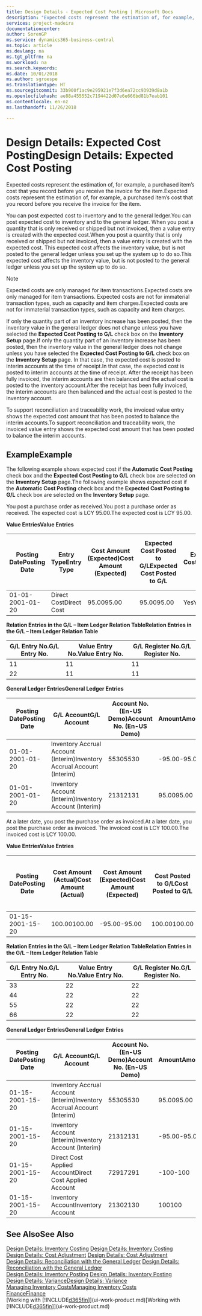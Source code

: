 ```yaml
---
title: Design Details - Expected Cost Posting | Microsoft Docs
description: "Expected costs represent the estimation of, for example, a purchased item’s cost that you record before you receive the invoice for the item."
services: project-madeira
documentationcenter: 
author: SorenGP
ms.service: dynamics365-business-central
ms.topic: article
ms.devlang: na
ms.tgt_pltfrm: na
ms.workload: na
ms.search.keywords: 
ms.date: 10/01/2018
ms.author: sgroespe
ms.translationtype: HT
ms.sourcegitcommit: 33b900f1ac9e295921e7f3d6ea72cc93939d8a1b
ms.openlocfilehash: ae88a455552c7194422d07e6e666bd81b7eab101
ms.contentlocale: en-nz
ms.lasthandoff: 11/26/2018

---
```

# <a name="design-details-expected-cost-posting"></a><span data-ttu-id="9e4ee-103">Design Details: Expected Cost Posting</span><span class="sxs-lookup"><span data-stu-id="9e4ee-103">Design Details: Expected Cost Posting</span></span>
<span data-ttu-id="9e4ee-104">Expected costs represent the estimation of, for example, a purchased item’s cost that you record before you receive the invoice for the item.</span><span class="sxs-lookup"><span data-stu-id="9e4ee-104">Expected costs represent the estimation of, for example, a purchased item’s cost that you record before you receive the invoice for the item.</span></span>  

 <span data-ttu-id="9e4ee-105">You can post expected cost to inventory and to the general ledger.</span><span class="sxs-lookup"><span data-stu-id="9e4ee-105">You can post expected cost to inventory and to the general ledger.</span></span> <span data-ttu-id="9e4ee-106">When you post a quantity that is only received or shipped but not invoiced, then a value entry is created with the expected cost.</span><span class="sxs-lookup"><span data-stu-id="9e4ee-106">When you post a quantity that is only received or shipped but not invoiced, then a value entry is created with the expected cost.</span></span> <span data-ttu-id="9e4ee-107">This expected cost affects the inventory value, but is not posted to the general ledger unless you set up the system up to do so.</span><span class="sxs-lookup"><span data-stu-id="9e4ee-107">This expected cost affects the inventory value, but is not posted to the general ledger unless you set up the system up to do so.</span></span>  

> [!NOTE]  
>  <span data-ttu-id="9e4ee-108">Expected costs are only managed for item transactions.</span><span class="sxs-lookup"><span data-stu-id="9e4ee-108">Expected costs are only managed for item transactions.</span></span> <span data-ttu-id="9e4ee-109">Expected costs are not for immaterial transaction types, such as capacity and item charges.</span><span class="sxs-lookup"><span data-stu-id="9e4ee-109">Expected costs are not for immaterial transaction types, such as capacity and item charges.</span></span>  

 <span data-ttu-id="9e4ee-110">If only the quantity part of an inventory increase has been posted, then the inventory value in the general ledger does not change unless you have selected the **Expected Cost Posting to G/L** check box on the **Inventory Setup** page.</span><span class="sxs-lookup"><span data-stu-id="9e4ee-110">If only the quantity part of an inventory increase has been posted, then the inventory value in the general ledger does not change unless you have selected the **Expected Cost Posting to G/L** check box on the **Inventory Setup** page.</span></span> <span data-ttu-id="9e4ee-111">In that case, the expected cost is posted to interim accounts at the time of receipt.</span><span class="sxs-lookup"><span data-stu-id="9e4ee-111">In that case, the expected cost is posted to interim accounts at the time of receipt.</span></span> <span data-ttu-id="9e4ee-112">After the receipt has been fully invoiced, the interim accounts are then balanced and the actual cost is posted to the inventory account.</span><span class="sxs-lookup"><span data-stu-id="9e4ee-112">After the receipt has been fully invoiced, the interim accounts are then balanced and the actual cost is posted to the inventory account.</span></span>  

 <span data-ttu-id="9e4ee-113">To support reconciliation and traceability work, the invoiced value entry shows the expected cost amount that has been posted to balance the interim accounts.</span><span class="sxs-lookup"><span data-stu-id="9e4ee-113">To support reconciliation and traceability work, the invoiced value entry shows the expected cost amount that has been posted to balance the interim accounts.</span></span>  

## <a name="example"></a><span data-ttu-id="9e4ee-114">Example</span><span class="sxs-lookup"><span data-stu-id="9e4ee-114">Example</span></span>  
 <span data-ttu-id="9e4ee-115">The following example shows expected cost if the **Automatic Cost Posting** check box and the **Expected Cost Posting to G/L** check box are selected on the **Inventory Setup** page.</span><span class="sxs-lookup"><span data-stu-id="9e4ee-115">The following example shows expected cost if the **Automatic Cost Posting** check box and the **Expected Cost Posting to G/L** check box are selected on the **Inventory Setup** page.</span></span>  

 <span data-ttu-id="9e4ee-116">You post a purchase order as received.</span><span class="sxs-lookup"><span data-stu-id="9e4ee-116">You post a purchase order as received.</span></span> <span data-ttu-id="9e4ee-117">The expected cost is LCY 95.00.</span><span class="sxs-lookup"><span data-stu-id="9e4ee-117">The expected cost is LCY 95.00.</span></span>  

 <span data-ttu-id="9e4ee-118">**Value Entries**</span><span class="sxs-lookup"><span data-stu-id="9e4ee-118">**Value Entries**</span></span>  

|<span data-ttu-id="9e4ee-119">Posting Date</span><span class="sxs-lookup"><span data-stu-id="9e4ee-119">Posting Date</span></span>|<span data-ttu-id="9e4ee-120">Entry Type</span><span class="sxs-lookup"><span data-stu-id="9e4ee-120">Entry Type</span></span>|<span data-ttu-id="9e4ee-121">Cost Amount (Expected)</span><span class="sxs-lookup"><span data-stu-id="9e4ee-121">Cost Amount (Expected)</span></span>|<span data-ttu-id="9e4ee-122">Expected Cost Posted to G/L</span><span class="sxs-lookup"><span data-stu-id="9e4ee-122">Expected Cost Posted to G/L</span></span>|<span data-ttu-id="9e4ee-123">Expected Cost</span><span class="sxs-lookup"><span data-stu-id="9e4ee-123">Expected Cost</span></span>|<span data-ttu-id="9e4ee-124">Item Ledger Entry No.</span><span class="sxs-lookup"><span data-stu-id="9e4ee-124">Item Ledger Entry No.</span></span>|<span data-ttu-id="9e4ee-125">Entry No.</span><span class="sxs-lookup"><span data-stu-id="9e4ee-125">Entry No.</span></span>|  
|------------------|----------------|------------------------------|----------------------------------|-------------------|---------------------------|---------------|  
|<span data-ttu-id="9e4ee-126">01-01-20</span><span class="sxs-lookup"><span data-stu-id="9e4ee-126">01-01-20</span></span>|<span data-ttu-id="9e4ee-127">Direct Cost</span><span class="sxs-lookup"><span data-stu-id="9e4ee-127">Direct Cost</span></span>|<span data-ttu-id="9e4ee-128">95.00</span><span class="sxs-lookup"><span data-stu-id="9e4ee-128">95.00</span></span>|<span data-ttu-id="9e4ee-129">95.00</span><span class="sxs-lookup"><span data-stu-id="9e4ee-129">95.00</span></span>|<span data-ttu-id="9e4ee-130">Yes</span><span class="sxs-lookup"><span data-stu-id="9e4ee-130">Yes</span></span>|<span data-ttu-id="9e4ee-131">1</span><span class="sxs-lookup"><span data-stu-id="9e4ee-131">1</span></span>|<span data-ttu-id="9e4ee-132">1</span><span class="sxs-lookup"><span data-stu-id="9e4ee-132">1</span></span>|  

 <span data-ttu-id="9e4ee-133">**Relation Entries in the G/L – Item Ledger Relation Table**</span><span class="sxs-lookup"><span data-stu-id="9e4ee-133">**Relation Entries in the G/L – Item Ledger Relation Table**</span></span>  

|<span data-ttu-id="9e4ee-134">G/L Entry No.</span><span class="sxs-lookup"><span data-stu-id="9e4ee-134">G/L Entry No.</span></span>|<span data-ttu-id="9e4ee-135">Value Entry No.</span><span class="sxs-lookup"><span data-stu-id="9e4ee-135">Value Entry No.</span></span>|<span data-ttu-id="9e4ee-136">G/L Register No.</span><span class="sxs-lookup"><span data-stu-id="9e4ee-136">G/L Register No.</span></span>|  
|--------------------|---------------------|-----------------------|  
|<span data-ttu-id="9e4ee-137">1</span><span class="sxs-lookup"><span data-stu-id="9e4ee-137">1</span></span>|<span data-ttu-id="9e4ee-138">1</span><span class="sxs-lookup"><span data-stu-id="9e4ee-138">1</span></span>|<span data-ttu-id="9e4ee-139">1</span><span class="sxs-lookup"><span data-stu-id="9e4ee-139">1</span></span>|  
|<span data-ttu-id="9e4ee-140">2</span><span class="sxs-lookup"><span data-stu-id="9e4ee-140">2</span></span>|<span data-ttu-id="9e4ee-141">1</span><span class="sxs-lookup"><span data-stu-id="9e4ee-141">1</span></span>|<span data-ttu-id="9e4ee-142">1</span><span class="sxs-lookup"><span data-stu-id="9e4ee-142">1</span></span>|  

 <span data-ttu-id="9e4ee-143">**General Ledger Entries**</span><span class="sxs-lookup"><span data-stu-id="9e4ee-143">**General Ledger Entries**</span></span>  

|<span data-ttu-id="9e4ee-144">Posting Date</span><span class="sxs-lookup"><span data-stu-id="9e4ee-144">Posting Date</span></span>|<span data-ttu-id="9e4ee-145">G/L Account</span><span class="sxs-lookup"><span data-stu-id="9e4ee-145">G/L Account</span></span>|<span data-ttu-id="9e4ee-146">Account No. (En-US Demo)</span><span class="sxs-lookup"><span data-stu-id="9e4ee-146">Account No. (En-US Demo)</span></span>|<span data-ttu-id="9e4ee-147">Amount</span><span class="sxs-lookup"><span data-stu-id="9e4ee-147">Amount</span></span>|<span data-ttu-id="9e4ee-148">Entry No.</span><span class="sxs-lookup"><span data-stu-id="9e4ee-148">Entry No.</span></span>|  
|------------------|------------------|---------------------------------|------------|---------------|  
|<span data-ttu-id="9e4ee-149">01-01-20</span><span class="sxs-lookup"><span data-stu-id="9e4ee-149">01-01-20</span></span>|<span data-ttu-id="9e4ee-150">Inventory Accrual Account (Interim)</span><span class="sxs-lookup"><span data-stu-id="9e4ee-150">Inventory Accrual Account (Interim)</span></span>|<span data-ttu-id="9e4ee-151">5530</span><span class="sxs-lookup"><span data-stu-id="9e4ee-151">5530</span></span>|<span data-ttu-id="9e4ee-152">-95.00</span><span class="sxs-lookup"><span data-stu-id="9e4ee-152">-95.00</span></span>|<span data-ttu-id="9e4ee-153">2</span><span class="sxs-lookup"><span data-stu-id="9e4ee-153">2</span></span>|  
|<span data-ttu-id="9e4ee-154">01-01-20</span><span class="sxs-lookup"><span data-stu-id="9e4ee-154">01-01-20</span></span>|<span data-ttu-id="9e4ee-155">Inventory Account (Interim)</span><span class="sxs-lookup"><span data-stu-id="9e4ee-155">Inventory Account (Interim)</span></span>|<span data-ttu-id="9e4ee-156">2131</span><span class="sxs-lookup"><span data-stu-id="9e4ee-156">2131</span></span>|<span data-ttu-id="9e4ee-157">95.00</span><span class="sxs-lookup"><span data-stu-id="9e4ee-157">95.00</span></span>|<span data-ttu-id="9e4ee-158">1</span><span class="sxs-lookup"><span data-stu-id="9e4ee-158">1</span></span>|  

 <span data-ttu-id="9e4ee-159">At a later date, you post the purchase order as invoiced.</span><span class="sxs-lookup"><span data-stu-id="9e4ee-159">At a later date, you post the purchase order as invoiced.</span></span> <span data-ttu-id="9e4ee-160">The invoiced cost is LCY 100.00.</span><span class="sxs-lookup"><span data-stu-id="9e4ee-160">The invoiced cost is LCY 100.00.</span></span>  

 <span data-ttu-id="9e4ee-161">**Value Entries**</span><span class="sxs-lookup"><span data-stu-id="9e4ee-161">**Value Entries**</span></span>  

|<span data-ttu-id="9e4ee-162">Posting Date</span><span class="sxs-lookup"><span data-stu-id="9e4ee-162">Posting Date</span></span>|<span data-ttu-id="9e4ee-163">Cost Amount (Actual)</span><span class="sxs-lookup"><span data-stu-id="9e4ee-163">Cost Amount (Actual)</span></span>|<span data-ttu-id="9e4ee-164">Cost Amount (Expected)</span><span class="sxs-lookup"><span data-stu-id="9e4ee-164">Cost Amount (Expected)</span></span>|<span data-ttu-id="9e4ee-165">Cost Posted to G/L</span><span class="sxs-lookup"><span data-stu-id="9e4ee-165">Cost Posted to G/L</span></span>|<span data-ttu-id="9e4ee-166">Expected Cost</span><span class="sxs-lookup"><span data-stu-id="9e4ee-166">Expected Cost</span></span>|<span data-ttu-id="9e4ee-167">Item Ledger Entry No.</span><span class="sxs-lookup"><span data-stu-id="9e4ee-167">Item Ledger Entry No.</span></span>|<span data-ttu-id="9e4ee-168">Entry No.</span><span class="sxs-lookup"><span data-stu-id="9e4ee-168">Entry No.</span></span>|  
|------------------|----------------------------|------------------------------|-------------------------|-------------------|---------------------------|---------------|  
|<span data-ttu-id="9e4ee-169">01-15-20</span><span class="sxs-lookup"><span data-stu-id="9e4ee-169">01-15-20</span></span>|<span data-ttu-id="9e4ee-170">100.00</span><span class="sxs-lookup"><span data-stu-id="9e4ee-170">100.00</span></span>|<span data-ttu-id="9e4ee-171">-95.00</span><span class="sxs-lookup"><span data-stu-id="9e4ee-171">-95.00</span></span>|<span data-ttu-id="9e4ee-172">100.00</span><span class="sxs-lookup"><span data-stu-id="9e4ee-172">100.00</span></span>|<span data-ttu-id="9e4ee-173">No</span><span class="sxs-lookup"><span data-stu-id="9e4ee-173">No</span></span>|<span data-ttu-id="9e4ee-174">1</span><span class="sxs-lookup"><span data-stu-id="9e4ee-174">1</span></span>|<span data-ttu-id="9e4ee-175">2</span><span class="sxs-lookup"><span data-stu-id="9e4ee-175">2</span></span>|  

 <span data-ttu-id="9e4ee-176">**Relation Entries in the G/L – Item Ledger Relation Table**</span><span class="sxs-lookup"><span data-stu-id="9e4ee-176">**Relation Entries in the G/L – Item Ledger Relation Table**</span></span>  

|<span data-ttu-id="9e4ee-177">G/L Entry No.</span><span class="sxs-lookup"><span data-stu-id="9e4ee-177">G/L Entry No.</span></span>|<span data-ttu-id="9e4ee-178">Value Entry No.</span><span class="sxs-lookup"><span data-stu-id="9e4ee-178">Value Entry No.</span></span>|<span data-ttu-id="9e4ee-179">G/L Register No.</span><span class="sxs-lookup"><span data-stu-id="9e4ee-179">G/L Register No.</span></span>|  
|--------------------|---------------------|-----------------------|  
|<span data-ttu-id="9e4ee-180">3</span><span class="sxs-lookup"><span data-stu-id="9e4ee-180">3</span></span>|<span data-ttu-id="9e4ee-181">2</span><span class="sxs-lookup"><span data-stu-id="9e4ee-181">2</span></span>|<span data-ttu-id="9e4ee-182">2</span><span class="sxs-lookup"><span data-stu-id="9e4ee-182">2</span></span>|  
|<span data-ttu-id="9e4ee-183">4</span><span class="sxs-lookup"><span data-stu-id="9e4ee-183">4</span></span>|<span data-ttu-id="9e4ee-184">2</span><span class="sxs-lookup"><span data-stu-id="9e4ee-184">2</span></span>|<span data-ttu-id="9e4ee-185">2</span><span class="sxs-lookup"><span data-stu-id="9e4ee-185">2</span></span>|  
|<span data-ttu-id="9e4ee-186">5</span><span class="sxs-lookup"><span data-stu-id="9e4ee-186">5</span></span>|<span data-ttu-id="9e4ee-187">2</span><span class="sxs-lookup"><span data-stu-id="9e4ee-187">2</span></span>|<span data-ttu-id="9e4ee-188">2</span><span class="sxs-lookup"><span data-stu-id="9e4ee-188">2</span></span>|  
|<span data-ttu-id="9e4ee-189">6</span><span class="sxs-lookup"><span data-stu-id="9e4ee-189">6</span></span>|<span data-ttu-id="9e4ee-190">2</span><span class="sxs-lookup"><span data-stu-id="9e4ee-190">2</span></span>|<span data-ttu-id="9e4ee-191">2</span><span class="sxs-lookup"><span data-stu-id="9e4ee-191">2</span></span>|  

 <span data-ttu-id="9e4ee-192">**General Ledger Entries**</span><span class="sxs-lookup"><span data-stu-id="9e4ee-192">**General Ledger Entries**</span></span>  

|<span data-ttu-id="9e4ee-193">Posting Date</span><span class="sxs-lookup"><span data-stu-id="9e4ee-193">Posting Date</span></span>|<span data-ttu-id="9e4ee-194">G/L Account</span><span class="sxs-lookup"><span data-stu-id="9e4ee-194">G/L Account</span></span>|<span data-ttu-id="9e4ee-195">Account No. (En-US Demo)</span><span class="sxs-lookup"><span data-stu-id="9e4ee-195">Account No. (En-US Demo)</span></span>|<span data-ttu-id="9e4ee-196">Amount</span><span class="sxs-lookup"><span data-stu-id="9e4ee-196">Amount</span></span>|<span data-ttu-id="9e4ee-197">Entry No.</span><span class="sxs-lookup"><span data-stu-id="9e4ee-197">Entry No.</span></span>|  
|------------------|------------------|---------------------------------|------------|---------------|  
|<span data-ttu-id="9e4ee-198">01-15-20</span><span class="sxs-lookup"><span data-stu-id="9e4ee-198">01-15-20</span></span>|<span data-ttu-id="9e4ee-199">Inventory Accrual Account (Interim)</span><span class="sxs-lookup"><span data-stu-id="9e4ee-199">Inventory Accrual Account (Interim)</span></span>|<span data-ttu-id="9e4ee-200">5530</span><span class="sxs-lookup"><span data-stu-id="9e4ee-200">5530</span></span>|<span data-ttu-id="9e4ee-201">95.00</span><span class="sxs-lookup"><span data-stu-id="9e4ee-201">95.00</span></span>|<span data-ttu-id="9e4ee-202">4</span><span class="sxs-lookup"><span data-stu-id="9e4ee-202">4</span></span>|  
|<span data-ttu-id="9e4ee-203">01-15-20</span><span class="sxs-lookup"><span data-stu-id="9e4ee-203">01-15-20</span></span>|<span data-ttu-id="9e4ee-204">Inventory Account (Interim)</span><span class="sxs-lookup"><span data-stu-id="9e4ee-204">Inventory Account (Interim)</span></span>|<span data-ttu-id="9e4ee-205">2131</span><span class="sxs-lookup"><span data-stu-id="9e4ee-205">2131</span></span>|<span data-ttu-id="9e4ee-206">-95.00</span><span class="sxs-lookup"><span data-stu-id="9e4ee-206">-95.00</span></span>|<span data-ttu-id="9e4ee-207">3</span><span class="sxs-lookup"><span data-stu-id="9e4ee-207">3</span></span>|  
|<span data-ttu-id="9e4ee-208">01-15-20</span><span class="sxs-lookup"><span data-stu-id="9e4ee-208">01-15-20</span></span>|<span data-ttu-id="9e4ee-209">Direct Cost Applied Account</span><span class="sxs-lookup"><span data-stu-id="9e4ee-209">Direct Cost Applied Account</span></span>|<span data-ttu-id="9e4ee-210">7291</span><span class="sxs-lookup"><span data-stu-id="9e4ee-210">7291</span></span>|<span data-ttu-id="9e4ee-211">-100</span><span class="sxs-lookup"><span data-stu-id="9e4ee-211">-100</span></span>|<span data-ttu-id="9e4ee-212">6</span><span class="sxs-lookup"><span data-stu-id="9e4ee-212">6</span></span>|  
|<span data-ttu-id="9e4ee-213">01-15-20</span><span class="sxs-lookup"><span data-stu-id="9e4ee-213">01-15-20</span></span>|<span data-ttu-id="9e4ee-214">Inventory Account</span><span class="sxs-lookup"><span data-stu-id="9e4ee-214">Inventory Account</span></span>|<span data-ttu-id="9e4ee-215">2130</span><span class="sxs-lookup"><span data-stu-id="9e4ee-215">2130</span></span>|<span data-ttu-id="9e4ee-216">100</span><span class="sxs-lookup"><span data-stu-id="9e4ee-216">100</span></span>|<span data-ttu-id="9e4ee-217">5</span><span class="sxs-lookup"><span data-stu-id="9e4ee-217">5</span></span>|  

## <a name="see-also"></a><span data-ttu-id="9e4ee-218">See Also</span><span class="sxs-lookup"><span data-stu-id="9e4ee-218">See Also</span></span>
 <span data-ttu-id="9e4ee-219">[Design Details: Inventory Costing](design-details-inventory-costing.md) </span><span class="sxs-lookup"><span data-stu-id="9e4ee-219">[Design Details: Inventory Costing](design-details-inventory-costing.md) </span></span>  
 <span data-ttu-id="9e4ee-220">[Design Details: Cost Adjustment](design-details-cost-adjustment.md) </span><span class="sxs-lookup"><span data-stu-id="9e4ee-220">[Design Details: Cost Adjustment](design-details-cost-adjustment.md) </span></span>  
 <span data-ttu-id="9e4ee-221">[Design Details: Reconciliation with the General Ledger](design-details-reconciliation-with-the-general-ledger.md) </span><span class="sxs-lookup"><span data-stu-id="9e4ee-221">[Design Details: Reconciliation with the General Ledger](design-details-reconciliation-with-the-general-ledger.md) </span></span>  
 <span data-ttu-id="9e4ee-222">[Design Details: Inventory Posting](design-details-inventory-posting.md) </span><span class="sxs-lookup"><span data-stu-id="9e4ee-222">[Design Details: Inventory Posting](design-details-inventory-posting.md) </span></span>  
 [<span data-ttu-id="9e4ee-223">Design Details: Variance</span><span class="sxs-lookup"><span data-stu-id="9e4ee-223">Design Details: Variance</span></span>](design-details-variance.md)  
 [<span data-ttu-id="9e4ee-224">Managing Inventory Costs</span><span class="sxs-lookup"><span data-stu-id="9e4ee-224">Managing Inventory Costs</span></span>](finance-manage-inventory-costs.md)  
 [<span data-ttu-id="9e4ee-225">Finance</span><span class="sxs-lookup"><span data-stu-id="9e4ee-225">Finance</span></span>](finance.md)  
 <span data-ttu-id="9e4ee-226">[Working with [!INCLUDE[d365fin](includes/d365fin_md.md)]](ui-work-product.md)</span><span class="sxs-lookup"><span data-stu-id="9e4ee-226">[Working with [!INCLUDE[d365fin](includes/d365fin_md.md)]](ui-work-product.md)</span></span>


